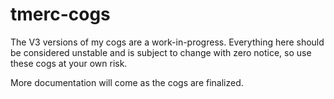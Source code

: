 # tmerc-cogs

The V3 versions of my cogs are a work-in-progress. Everything here should be considered unstable and is subject to change with zero notice, so use these cogs at your own risk.

More documentation will come as the cogs are finalized.
